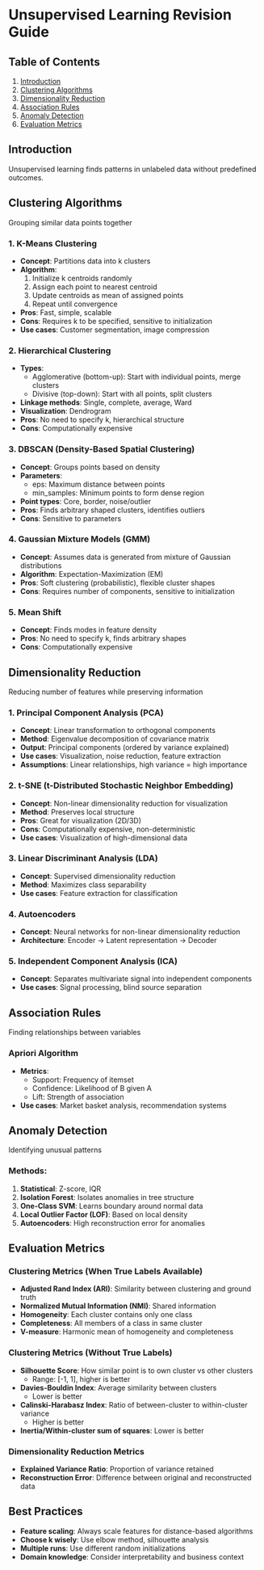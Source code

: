 # Unsupervised Learning Revision Guide

## Table of Contents
1. [Introduction](#introduction)
2. [Clustering Algorithms](#clustering-algorithms)
3. [Dimensionality Reduction](#dimensionality-reduction)
4. [Association Rules](#association-rules)
5. [Anomaly Detection](#anomaly-detection)
6. [Evaluation Metrics](#evaluation-metrics)

## Introduction
Unsupervised learning finds patterns in unlabeled data without predefined outcomes.

## Clustering Algorithms
Grouping similar data points together

### 1. K-Means Clustering
- **Concept**: Partitions data into k clusters
- **Algorithm**:
  1. Initialize k centroids randomly
  2. Assign each point to nearest centroid
  3. Update centroids as mean of assigned points
  4. Repeat until convergence
- **Pros**: Fast, simple, scalable
- **Cons**: Requires k to be specified, sensitive to initialization
- **Use cases**: Customer segmentation, image compression

### 2. Hierarchical Clustering
- **Types**:
  - Agglomerative (bottom-up): Start with individual points, merge clusters
  - Divisive (top-down): Start with all points, split clusters
- **Linkage methods**: Single, complete, average, Ward
- **Visualization**: Dendrogram
- **Pros**: No need to specify k, hierarchical structure
- **Cons**: Computationally expensive

### 3. DBSCAN (Density-Based Spatial Clustering)
- **Concept**: Groups points based on density
- **Parameters**:
  - eps: Maximum distance between points
  - min_samples: Minimum points to form dense region
- **Point types**: Core, border, noise/outlier
- **Pros**: Finds arbitrary shaped clusters, identifies outliers
- **Cons**: Sensitive to parameters

### 4. Gaussian Mixture Models (GMM)
- **Concept**: Assumes data is generated from mixture of Gaussian distributions
- **Algorithm**: Expectation-Maximization (EM)
- **Pros**: Soft clustering (probabilistic), flexible cluster shapes
- **Cons**: Requires number of components, sensitive to initialization

### 5. Mean Shift
- **Concept**: Finds modes in feature density
- **Pros**: No need to specify k, finds arbitrary shapes
- **Cons**: Computationally expensive

## Dimensionality Reduction
Reducing number of features while preserving information

### 1. Principal Component Analysis (PCA)
- **Concept**: Linear transformation to orthogonal components
- **Method**: Eigenvalue decomposition of covariance matrix
- **Output**: Principal components (ordered by variance explained)
- **Use cases**: Visualization, noise reduction, feature extraction
- **Assumptions**: Linear relationships, high variance = high importance

### 2. t-SNE (t-Distributed Stochastic Neighbor Embedding)
- **Concept**: Non-linear dimensionality reduction for visualization
- **Method**: Preserves local structure
- **Pros**: Great for visualization (2D/3D)
- **Cons**: Computationally expensive, non-deterministic
- **Use cases**: Visualization of high-dimensional data

### 3. Linear Discriminant Analysis (LDA)
- **Concept**: Supervised dimensionality reduction
- **Method**: Maximizes class separability
- **Use cases**: Feature extraction for classification

### 4. Autoencoders
- **Concept**: Neural networks for non-linear dimensionality reduction
- **Architecture**: Encoder → Latent representation → Decoder

### 5. Independent Component Analysis (ICA)
- **Concept**: Separates multivariate signal into independent components
- **Use cases**: Signal processing, blind source separation

## Association Rules
Finding relationships between variables

### Apriori Algorithm
- **Metrics**:
  - Support: Frequency of itemset
  - Confidence: Likelihood of B given A
  - Lift: Strength of association
- **Use cases**: Market basket analysis, recommendation systems

## Anomaly Detection
Identifying unusual patterns

### Methods:
1. **Statistical**: Z-score, IQR
2. **Isolation Forest**: Isolates anomalies in tree structure
3. **One-Class SVM**: Learns boundary around normal data
4. **Local Outlier Factor (LOF)**: Based on local density
5. **Autoencoders**: High reconstruction error for anomalies

## Evaluation Metrics

### Clustering Metrics (When True Labels Available)
- **Adjusted Rand Index (ARI)**: Similarity between clustering and ground truth
- **Normalized Mutual Information (NMI)**: Shared information
- **Homogeneity**: Each cluster contains only one class
- **Completeness**: All members of a class in same cluster
- **V-measure**: Harmonic mean of homogeneity and completeness

### Clustering Metrics (Without True Labels)
- **Silhouette Score**: How similar point is to own cluster vs other clusters
  - Range: [-1, 1], higher is better
- **Davies-Bouldin Index**: Average similarity between clusters
  - Lower is better
- **Calinski-Harabasz Index**: Ratio of between-cluster to within-cluster variance
  - Higher is better
- **Inertia/Within-cluster sum of squares**: Lower is better

### Dimensionality Reduction Metrics
- **Explained Variance Ratio**: Proportion of variance retained
- **Reconstruction Error**: Difference between original and reconstructed data

## Best Practices
- **Feature scaling**: Always scale features for distance-based algorithms
- **Choose k wisely**: Use elbow method, silhouette analysis
- **Multiple runs**: Use different random initializations
- **Domain knowledge**: Consider interpretability and business context
